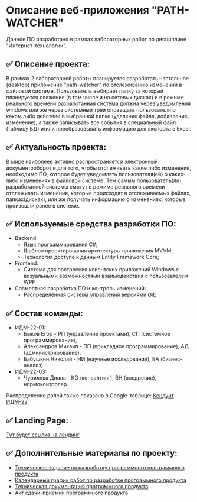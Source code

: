 # Описание веб-приложения "PATH-WATCHER"

Данное ПО разработано в рамках лабораторных работ по дисциплине "Интернет-технологии".

## ✅ Описание проекта:

В рамках 2 лабораторной работы планируется разработать настольное (desktop) приложение "path-watcher" по отслеживанию изменений в файловой системе. Пользователь выбирает папку за который планируется слежение (в том числе и на сетевых дисках) и в режиме реального времени разработанная система должна через уведомления windows или же через системный трей оповещать пользователя о каком либо действии в выбранной папке (удаление файла, добавление, изменение), а также записывать все события в специальный файл (таблицу БД) и/или преобразовывать информацию для экспорта в Excel.

## ✅ Актуальность проекта:

В мире наиболеее активно распространяется электронный документооборот и для того, чтобы отслеживать какие либо изменения, необходимо ПО, которое будет уведомлять пользователя(ей) о каких-либо изменениях в файловой системе. Тем самым пользователь(ли) разработанной системы смогут в режиме реального времени отслеживать изменения, которые происходят в отслеживаемых файлах, папках(дисках), или же получать информацию о изменениях, которые произошли ранее в системе.

## ✅ Используемые средства разработки ПО:

* Backend:
   + Язык программирования С#;
   + Шаблон проектирования архитектуры приложения MVVM;
   + Технология доступа к данным Entity Framework Core;
* Frontend:
   + Cистема для построения клиентских приложений Windows с визуальными возможностями взаимодействия с пользователем WPF
* Совместная разработка ПО и контроль изменений:
   + Распределённая система управления версиями Git;
   
## ✅ Состав команды:

+ ИДМ-22-01:
   * Быков Егор - РП (управление проектами), СП (системное программирование),
   * Александров Михаил - ПП (прикладное программирование), АД (администрирование),
   * Бабушкин Николай - НИ (научные исследования), БА (бизнес-анализ).
+ ИДМ-22-03:
   * Чурилова Диана - КО (консалтинг), ВН	(внедрение), нормоконтролер. 


Распределение ролей также показано в Google-таблице:
[Кондуит ИДМ-22](https://docs.google.com/spreadsheets/d/1ypxgDUpNsaAK5PH90dTfGKdtDnWaeEDWfupEbDokN6A/edit?usp=sharing)

## ✅ Landing Page: 
[Тут будет ссылка на лендинг](https://github.com/ByKaS12/path-watcher)

## ✅ Дополнительные материалы по проекту:
* [Техническое задание на разработку программного программного продукта](https://disk.yandex.ru/i/rb5mbA8WMkROqQ)
* [Календарный график работ по разработке программного продукта](https://disk.yandex.ru/i/1ylPzXLf3jGwqw)
* [Техническая документация программного продукта](https://disk.yandex.ru/i/X-k58E1-MKygsw)
* [Акт сдачи-приемки программного продукта](https://disk.yandex.ru/i/frb6Uga8FkWdyg)
